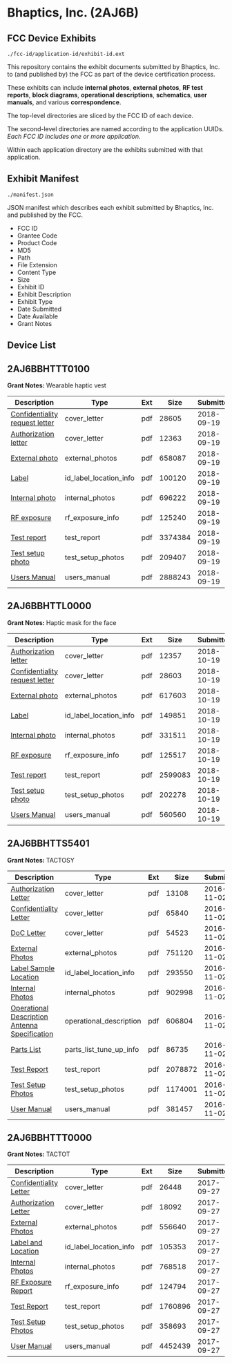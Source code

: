 # Bhaptics, Inc. (2AJ6B)
## FCC Device Exhibits

```
./fcc-id/application-id/exhibit-id.ext
```

This repository contains the exhibit documents submitted by Bhaptics, Inc. to (and published by) the FCC as part of the device certification process.

These exhibits can include **internal photos**, **external photos**, **RF test reports**, **block diagrams**, **operational descriptions**, **schematics**, **user manuals**, and various **correspondence**.

The top-level directories are sliced by the FCC ID of each device.

The second-level directories are named according to the application UUIDs. *Each FCC ID includes one or more application.*

Within each application directory are the exhibits submitted with that application. 

## Exhibit Manifest

```
./manifest.json
```

JSON manifest which describes each exhibit submitted by Bhaptics, Inc. and published by the FCC.

- FCC ID
- Grantee Code
- Product Code
- MD5
- Path
- File Extension
- Content Type
- Size
- Exhibit ID
- Exhibit Description
- Exhibit Type
- Date Submitted
- Date Available
- Grant Notes

## Device List
## 2AJ6BBHTTT0100
**Grant Notes:** Wearable haptic vest

| Description | Type | Ext | Size | Submitted | Available |
| ----------- | ---- | --- | ---- | --------- | --------- |
| [Confidentiality request letter](2AJ6BBHTTT0100/913897c554fb3ae7a5e3f6013649df0e/4011826.pdf) | cover_letter | pdf | 28605 | 2018-09-19 | 2018-09-19 |
| [Authorization letter](2AJ6BBHTTT0100/913897c554fb3ae7a5e3f6013649df0e/4011825.pdf) | cover_letter | pdf | 12363 | 2018-09-19 | 2018-09-19 |
| [External photo](2AJ6BBHTTT0100/913897c554fb3ae7a5e3f6013649df0e/4011822.pdf) | external_photos | pdf | 658087 | 2018-09-19 | 2019-03-18 |
| [Label](2AJ6BBHTTT0100/913897c554fb3ae7a5e3f6013649df0e/4011827.pdf) | id_label_location_info | pdf | 100120 | 2018-09-19 | 2018-09-19 |
| [Internal photo](2AJ6BBHTTT0100/913897c554fb3ae7a5e3f6013649df0e/4011823.pdf) | internal_photos | pdf | 696222 | 2018-09-19 | 2019-03-18 |
| [RF exposure](2AJ6BBHTTT0100/913897c554fb3ae7a5e3f6013649df0e/4011828.pdf) | rf_exposure_info | pdf | 125240 | 2018-09-19 | 2018-09-19 |
| [Test report](2AJ6BBHTTT0100/913897c554fb3ae7a5e3f6013649df0e/4011829.pdf) | test_report | pdf | 3374384 | 2018-09-19 | 2018-09-19 |
| [Test setup photo](2AJ6BBHTTT0100/913897c554fb3ae7a5e3f6013649df0e/4011821.pdf) | test_setup_photos | pdf | 209407 | 2018-09-19 | 2019-03-18 |
| [Users Manual](2AJ6BBHTTT0100/913897c554fb3ae7a5e3f6013649df0e/4011824.pdf) | users_manual | pdf | 2888243 | 2018-09-19 | 2019-03-18 |
## 2AJ6BBHTTL0000
**Grant Notes:** Haptic mask for the face

| Description | Type | Ext | Size | Submitted | Available |
| ----------- | ---- | --- | ---- | --------- | --------- |
| [Authorization letter](2AJ6BBHTTL0000/0d3493b2bb6d1a9c98b6e706d9b19994/4042117.pdf) | cover_letter | pdf | 12357 | 2018-10-19 | 2018-10-19 |
| [Confidentiality request letter](2AJ6BBHTTL0000/0d3493b2bb6d1a9c98b6e706d9b19994/4042118.pdf) | cover_letter | pdf | 28603 | 2018-10-19 | 2018-10-19 |
| [External photo](2AJ6BBHTTL0000/0d3493b2bb6d1a9c98b6e706d9b19994/4042113.pdf) | external_photos | pdf | 617603 | 2018-10-19 | 2019-04-17 |
| [Label](2AJ6BBHTTL0000/0d3493b2bb6d1a9c98b6e706d9b19994/4042119.pdf) | id_label_location_info | pdf | 149851 | 2018-10-19 | 2018-10-19 |
| [Internal photo](2AJ6BBHTTL0000/0d3493b2bb6d1a9c98b6e706d9b19994/4042114.pdf) | internal_photos | pdf | 331511 | 2018-10-19 | 2019-04-17 |
| [RF exposure](2AJ6BBHTTL0000/0d3493b2bb6d1a9c98b6e706d9b19994/4042120.pdf) | rf_exposure_info | pdf | 125517 | 2018-10-19 | 2018-10-19 |
| [Test report](2AJ6BBHTTL0000/0d3493b2bb6d1a9c98b6e706d9b19994/4042121.pdf) | test_report | pdf | 2599083 | 2018-10-19 | 2018-10-19 |
| [Test setup photo](2AJ6BBHTTL0000/0d3493b2bb6d1a9c98b6e706d9b19994/4042115.pdf) | test_setup_photos | pdf | 202278 | 2018-10-19 | 2019-04-17 |
| [Users Manual](2AJ6BBHTTL0000/0d3493b2bb6d1a9c98b6e706d9b19994/4042116.pdf) | users_manual | pdf | 560560 | 2018-10-19 | 2019-04-17 |
## 2AJ6BBHTTS5401
**Grant Notes:** TACTOSY

| Description | Type | Ext | Size | Submitted | Available |
| ----------- | ---- | --- | ---- | --------- | --------- |
| [Authorization Letter](2AJ6BBHTTS5401/a184c8e701a35887224a5632a3c5d49b/3184456.pdf) | cover_letter | pdf | 13108 | 2016-11-02 | 2016-11-02 |
| [Confidentiality Letter](2AJ6BBHTTS5401/a184c8e701a35887224a5632a3c5d49b/3184457.pdf) | cover_letter | pdf | 65840 | 2016-11-02 | 2016-11-02 |
| [DoC Letter](2AJ6BBHTTS5401/a184c8e701a35887224a5632a3c5d49b/3184458.pdf) | cover_letter | pdf | 54523 | 2016-11-02 | 2016-11-02 |
| [External Photos](2AJ6BBHTTS5401/a184c8e701a35887224a5632a3c5d49b/3184459.pdf) | external_photos | pdf | 751120 | 2016-11-02 | 2016-11-02 |
| [Label Sample Location](2AJ6BBHTTS5401/a184c8e701a35887224a5632a3c5d49b/3184461.pdf) | id_label_location_info | pdf | 293550 | 2016-11-02 | 2016-11-02 |
| [Internal Photos](2AJ6BBHTTS5401/a184c8e701a35887224a5632a3c5d49b/3184460.pdf) | internal_photos | pdf | 902998 | 2016-11-02 | 2016-11-02 |
| [Operational Description Antenna Specification](2AJ6BBHTTS5401/a184c8e701a35887224a5632a3c5d49b/3184455.pdf) | operational_description | pdf | 606804 | 2016-11-02 | 2016-11-02 |
| [Parts List](2AJ6BBHTTS5401/a184c8e701a35887224a5632a3c5d49b/3184463.pdf) | parts_list_tune_up_info | pdf | 86735 | 2016-11-02 | 2016-11-02 |
| [Test Report](2AJ6BBHTTS5401/a184c8e701a35887224a5632a3c5d49b/3184464.pdf) | test_report | pdf | 2078872 | 2016-11-02 | 2016-11-02 |
| [Test Setup Photos](2AJ6BBHTTS5401/a184c8e701a35887224a5632a3c5d49b/3184465.pdf) | test_setup_photos | pdf | 1174001 | 2016-11-02 | 2016-11-02 |
| [User Manual](2AJ6BBHTTS5401/a184c8e701a35887224a5632a3c5d49b/3184462.pdf) | users_manual | pdf | 381457 | 2016-11-02 | 2016-11-02 |
## 2AJ6BBHTTT0000
**Grant Notes:** TACTOT

| Description | Type | Ext | Size | Submitted | Available |
| ----------- | ---- | --- | ---- | --------- | --------- |
| [Confidentiality Letter](2AJ6BBHTTT0000/26ebd5cf90daead160a7d4a75ddebb8b/3583039.pdf) | cover_letter | pdf | 26448 | 2017-09-27 | 2017-09-27 |
| [Authorization Letter](2AJ6BBHTTT0000/26ebd5cf90daead160a7d4a75ddebb8b/3583040.pdf) | cover_letter | pdf | 18092 | 2017-09-27 | 2017-09-27 |
| [External Photos](2AJ6BBHTTT0000/26ebd5cf90daead160a7d4a75ddebb8b/3583029.pdf) | external_photos | pdf | 556640 | 2017-09-27 | 2018-03-26 |
| [Label and Location](2AJ6BBHTTT0000/26ebd5cf90daead160a7d4a75ddebb8b/3583041.pdf) | id_label_location_info | pdf | 105353 | 2017-09-27 | 2017-09-27 |
| [Internal Photos](2AJ6BBHTTT0000/26ebd5cf90daead160a7d4a75ddebb8b/3583032.pdf) | internal_photos | pdf | 768518 | 2017-09-27 | 2018-03-26 |
| [RF Exposure Report](2AJ6BBHTTT0000/26ebd5cf90daead160a7d4a75ddebb8b/3583045.pdf) | rf_exposure_info | pdf | 124794 | 2017-09-27 | 2017-09-27 |
| [Test Report](2AJ6BBHTTT0000/26ebd5cf90daead160a7d4a75ddebb8b/3583043.pdf) | test_report | pdf | 1760896 | 2017-09-27 | 2017-09-27 |
| [Test Setup Photos](2AJ6BBHTTT0000/26ebd5cf90daead160a7d4a75ddebb8b/3583034.pdf) | test_setup_photos | pdf | 358693 | 2017-09-27 | 2018-03-26 |
| [User Manual](2AJ6BBHTTT0000/26ebd5cf90daead160a7d4a75ddebb8b/3583036.pdf) | users_manual | pdf | 4452439 | 2017-09-27 | 2018-03-26 |
